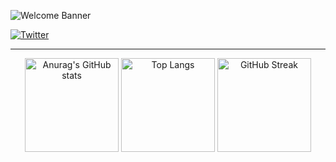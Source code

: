 ![Welcome Banner](https://readme-typing-svg.herokuapp.com?font=Fira+Code&size=24&duration=4000&pause=1000&color=00F700&background=FFFFFF00&center=true&vCenter=true&width=435&lines=Welcome+to+my+GitHub+profile!+;I+am+lony+👋;Web3+Developer+🚀)

[![Twitter](https://img.shields.io/badge/Twitter-1DA1F2?style=for-the-badge&logo=twitter&logoColor=white)](https://twitter.com/ylony_)

---

<p align="center">
    <img src="https://github-readme-stats.vercel.app/api?username=lonySp&show_icons=true&theme=transparent" alt="Anurag's GitHub stats" height="150px" />
    <img src="https://github-readme-stats.vercel.app/api/top-langs/?username=lonySp&layout=compact&theme=transparent" alt="Top Langs" height="150px" />
    <img src="https://streak-stats.demolab.com/?user=lonySp&theme=transparent" alt="GitHub Streak" height="150px" />
</p>
